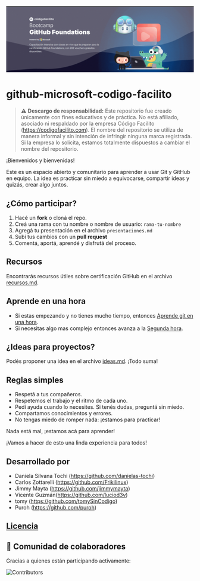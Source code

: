 ![Portada](/res/portada.gif)

# github-microsoft-codigo-facilito
> ⚠️ **Descargo de responsabilidad:** Este repositorio fue creado únicamente con fines educativos y de práctica. No está afiliado, asociado ni respaldado por la empresa Código Facilito (https://codigofacilito.com). El nombre del repositorio se utiliza de manera informal y sin intención de infringir ninguna marca registrada. Si la empresa lo solicita, estamos totalmente dispuestos a cambiar el nombre del repositorio.

¡Bienvenidos y bienvenidas!

Este es un espacio abierto y comunitario para aprender a usar Git y GitHub en equipo. La idea es practicar sin miedo a equivocarse, compartir ideas y quizás, crear algo juntos.

## ¿Cómo participar?

1. Hacé un **fork** o cloná el repo.
2. Creá una rama con tu nombre o nombre de usuario: `rama-tu-nombre`
3. Agregá tu presentación en el archivo `presentaciones.md`
4. Subí tus cambios con un **pull request**
5. Comentá, aportá, aprendé y disfrutá del proceso.

## Recursos

Encontrarás recursos útiles sobre certificación GitHub en el archivo [recursos.md](recursos.md).

## Aprende en una hora

* Si estas empezando y no tienes mucho tiempo, entonces [Aprende git en una hora](1-aprende-git-en-una-hora.md).
* Si necesitas algo mas complejo entonces avanza a la [Segunda hora](2-aprende-git-en-la-segunda-hora.md).

## ¿Ideas para proyectos?

Podés proponer una idea en el archivo [ideas.md](ideas.md). ¡Todo suma!

## Reglas simples

- Respetá a tus compañeros.
- Respetemos el trabajo y el ritmo de cada uno.
- Pedí ayuda cuando lo necesites. Si tenés dudas, preguntá sin miedo.
- Compartamos conocimientos y errores.
- No tengas miedo de romper nada: ¡estamos para practicar!

Nada está mal, ¡estamos acá para aprender!

¡Vamos a hacer de esto una linda experiencia para todos!

## Desarrollado por

- Daniela Silvana Tochi (https://github.com/danielas-tochi)
- Carlos Zottarelli (https://github.com/Frikilinux)
- Jimmy Mayta (https://github.com/jimmymayta)
- Vicente Guzmán(https://github.com/luciod3v)
- tomy (https://github.com/tomySinCodigo)
- Puroh (https://github.com/puroh)


## [Licencia](https://github.com/LucioD3v/github-microsoft-codigo-facilito/blob/main/LICENSE)

## 👥 Comunidad de colaboradores

Gracias a quienes están participando activamente:

![Contributors](https://contrib.rocks/image?repo=DanielaS-Tochi/github-microsoft-codigo-facilito)

